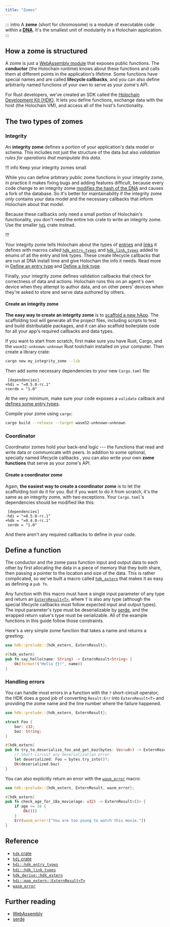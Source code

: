 ```yaml
---
title: "Zomes"
---
```


::: intro
A **zome** (short for chromosome) is a module of executable code within a [**DNA**](/resources/glossary/#dna). It's the smallest unit of modularity in a Holochain application.
:::

## How a zome is structured

A zome is just a [WebAssembly module](https://webassembly.github.io/spec/core/syntax/modules.html) that exposes public functions. The **conductor** (the Holochain runtime) knows about these functions and calls them at different points in the application's lifetime. Some functions have special names and are called **lifecycle callbacks**<!-- TODO uncomment when lifecycle callbacks PR is merged [lifecycle callbacks](/build/lifecycle-events-and-callbacks/)-->, and you can also define arbitrarily named functions of your own to serve as your zome's API.

For Rust developers, we've created an SDK called the [Holochain Development Kit (HDK)](https://crates.io/crates/hdk/). It lets you define functions, exchange data with the host (the Holochain VM), and access all of the host's functionality.

## The two types of zomes

### Integrity

An **integrity zome** defines a portion of your application's data model or schema. This includes not just the structure of the data but also _validation rules for operations that manipulate this data_.

!!! info Keep your integrity zomes small

While you can define arbitrary public zome functions in your integrity zome, in practice it makes fixing bugs and adding features difficult, because every code change to an integrity zome [modifies the hash of the DNA](/build/application-structure/#dna) and causes a fork of the database. So it's better for maintainability if the integrity zome _only_ contains your data model and the necessary callbacks that inform Holochain about that model.

Because these callbacks only need a small portion of Holochain's functionality, you don't need the entire `hdk` crate to write an integrity zome. Use the smaller [`hdi`](https://crates.io/crates/hdi) crate instead.

!!!

<!-- TODO: placeholder to ask the question, should we mention the pattern of defining all your types in a separate crate so the coordinator can import the types without having to import the validation callback etc? is that possible? how does it work? -->

Your integrity zome tells Holochain about the types of [entries](/build/entries/) and [links](/build/links-paths-and-anchors/) it defines with macros called [`hdk_entry_types`](https://docs.rs/hdi/latest/hdi/attr.hdk_entry_types.html) and [`hdk_link_types`](https://docs.rs/hdi/latest/hdi/attr.hdk_link_types.html) added to enums of all the entry and link types. These create lifecycle callbacks that are run at DNA install time and give Holochain the info it needs. Read more in [Define an entry type](/build/entries/#define-an-entry-type) and [Define a link type](/build/links-paths-and-anchors/#define-a-link-type).

Finally, your integrity zome defines validation callbacks <!-- TODO: uncomment once lifecycle events PR is merged [validation callbacks](/build/lifecycle-events-and-callbacks/#define-a-validate-callback)--> that check for correctness of data and actions. Holochain runs this on an agent's own device when they attempt to author data, and on other peers' devices when they're asked to store and serve data authored by others.

#### Create an integrity zome

**The easy way to create an integrity zome** is to [scaffold a new hApp](/get-started/3-forum-app-tutorial/). The scaffolding tool will generate all the project files, including scripts to test and build distributable packages, and it can also scaffold boilerplate code for all your app's required callbacks and data types.

If you want to start from scratch, first make sure you have Rust, Cargo, and the `wasm32-unknown-unknown` Rust toolchain installed on your computer. Then create a library crate:

```bash
cargo new my_integrity_zome --lib
```

Then add some necessary dependencies to your new `Cargo.toml` file:

```diff:toml
 [dependencies]
+hdi = "=0.5.0-rc.1"
+serde = "1.0"
```

At the very minimum, make sure your code exposes a `validate` callback <!-- TODO: uncomment once lifecycle events PR is merged [`validate` callback](/build/lifecycle-events-and-callbacks/#define-a-validate-callback)--> and [defines some entry types](/build/entries/#define-an-entry-type).

Compile your zome using `cargo`:

```bash
cargo build --release --target wasm32-unknown-unknown
```

### Coordinator

Coordinator zomes hold your back-end logic --- the functions that read and write data or communicate with peers. In addition to some optional, specially named lifecycle callbacks <!-- TODO: uncomment once lifecycle events PR is merged [lifecycle callbacks](/build/lifecycle-events-and-callbacks/#coordinator-zomes)-->, you can also write your own **zome functions** that serve as your zome's API.

#### Create a coordinator zome

Again, **the easiest way to create a coordinator zome** is to let the scaffolding tool do it for you. But if you want to do it from scratch, it's the same as an integrity zome, with two exceptions. Your `Cargo.toml`'s dependencies should be modified like this:

```diff:toml
 [dependencies]
-hdi = "=0.5.0-rc.1"
+hdk = "=0.4.0-rc.1"
 serde = "1.0"
```

And there aren't any required callbacks to define in your code.

## Define a function

The conductor and the zome pass function input and output data to each other by first allocating the data in a piece of memory that they both share, then passing a pointer to the location and size of the data. This is rather complicated, so we've built a macro called [`hdk_extern`](https://docs.rs/hdk/latest/hdk/prelude/attr.hdk_extern.html) that makes it as easy as defining a `pub fn`.

Any function with this macro must have a single input parameter of any type and return an [`ExternResult<T>`](https://docs.rs/hdk/latest/hdk/map_extern/type.ExternResult.html), where `T` is also any type (although the special lifecycle callbacks must follow expected input and output types). The input parameter's type must be deserializable by [serde](https://serde.rs/), and the wrapped return value's type must be serializable. All of the example functions in this guide follow those constraints.

Here's a very simple zome function that takes a name and returns a greeting:

```rust
use hdk::prelude::{hdk_extern, ExternResult};

#[hdk_extern]
pub fn say_hello(name: String) -> ExternResult<String> {
    Ok(format!("Hello {}!", name))
}
```

### Handling errors

You can handle most errors in a function with the `?` short-circuit operator; the HDK does a good job of converting `Result:Err` into `ExternResult<T>` and providing the zome name and the line number where the failure happened.

```rust
use hdk::prelude::{hdk_extern, ExternResult};

struct Foo {
    bar: i32;
    baz: String;
}

#[hdk_extern]
pub fn try_to_deserialize_foo_and_get_baz(bytes: Vec<u8>) -> ExternResult<String> {
    // Short-circuit any deserialization error.
    let deserialized: Foo = bytes.try_into()?;
    Ok(deserialized.baz)
}
```

You can also explicitly return an error with the [`wasm_error`](https://docs.rs/hdi/latest/hdi/prelude/macro.wasm_error.html) macro:

```rust
use hdk::prelude::{hdk_extern, ExternResult, wasm_error};

#[hdk_extern]
pub fn check_age_for_18a_movie(age: u32) -> ExternResult<()> {
    if age >= 18 {
        Ok(())
    }
    Err(wasm_error!("You are too young to watch this movie."))
}
```

## Reference

* [`hdk` crate](https://docs.rs/hdk/latest/hdk/)
* [`hdi` crate](https://docs.rs/hdi/latest/hdi/)
* [`hdi::hdk_entry_types`](https://docs.rs/hdi/latest/hdi/attr.hdk_entry_types.html)
* [`hdi::hdk_link_types`](https://docs.rs/hdi/latest/hdi/attr.hdk_link_types.html)
* [`hdk_derive::hdk_extern`](https://docs.rs/hdk_derive/latest/hdk_derive/attr.hdk_extern.html)
* [`hdi::map_extern::ExternResult<T>`](https://docs.rs/hdi/latest/hdi/map_extern/type.ExternResult.html)
* [`wasm_error`](https://docs.rs/hdi/latest/hdi/prelude/macro.wasm_error.html)

## Further reading

<!-- TODO: uncomment after lifecycle events PR is merged * [Build Guide: Lifecycle Events and Callbacks](/build/lifecycle-events-and-callbacks/)-->
<!-- TODO: uncomment after zome functions PR is merged * [Build Guide: Zome Functions](/build/zome-functions/)-->
* [WebAssembly](https://webassembly.org/)
* [serde](https://serde.rs/)
